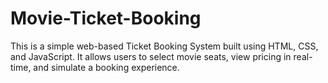 # Movie-Ticket-Booking
This is a simple web-based Ticket Booking System built using HTML, CSS, and JavaScript. It allows users to select movie seats, view pricing in real-time, and simulate a booking experience.
